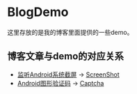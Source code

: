 # BlogDemo
这里存放的是我的博客里面提供的一些demo。

## 博客文章与demo的对应关系

*  [监听Android系统截屏](https://blog.csdn.net/Fantasy_Lin_/article/details/91362468) → [ScreenShot](https://github.com/FantasyLWX/BlogDemo/tree/master/app/src/main/java/com/fantasy/blogdemo/screenshot)
*  [Android图形验证码](https://blog.csdn.net/Fantasy_Lin_/article/details/93999561) → [Captcha](https://github.com/FantasyLWX/BlogDemo/tree/master/app/src/main/java/com/fantasy/blogdemo/captcha)
